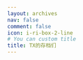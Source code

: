 ```yaml
---
layout: archives
nav: false
comment: false
icon: i-ri-box-2-line
# You can custom title
title: TX的存档们
---
```

